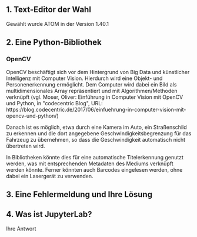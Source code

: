 ## 1. Text-Editor der Wahl

Gewählt wurde ATOM in der Version 1.40.1

## 2. Eine Python-Bibliothek

### OpenCV
<p>OpenCV beschäftigt sich vor dem Hintergrund von Big Data und künstlicher Intelligenz mit Computer Vision. Hierdurch wird eine Objekt- und Personenerkennung ermöglicht. Dem Computer wird dabei ein Bild als multidimensionales Array repräsentiert und mit Algorithmen/Methoden verknüpft (vgl. Moser, Oliver: Einführung in Computer Vision mit OpenCV und Python, in "codecentric Blog", URL: https://blog.codecentric.de/2017/06/einfuehrung-in-computer-vision-mit-opencv-und-python/)</p>
<p>Danach ist es möglich, etwa durch eine Kamera im Auto, ein Straßenschild zu erkennen und die dort angegebene Geschwindigkeitsbegrenzung für das Fahrzeug zu übernehmen, so dass die Geschwindigkeit automatisch nicht übertreten wird.</p>
<p>In Bibliotheken könnte dies für eine automatische Titelerkennung genutzt werden, was mit entsprechenden Metadaten des Mediums verknüpft werden könnte. Ferner könnten auch Barcodes eingelesen werden, ohne dabei ein Lasergerät zu verwenden.</p>

## 3. Eine Fehlermeldung und Ihre Lösung



## 4. Was ist JupyterLab?

Ihre Antwort
